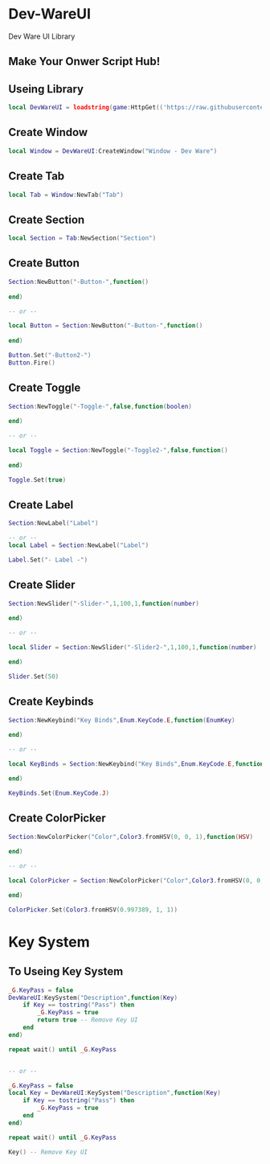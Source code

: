 # Dev-WareUI
Dev Ware UI Library
## Make Your Onwer Script Hub!

## Useing Library
```lua
local DevWareUI = loadstring(game:HttpGet(('https://raw.githubusercontent.com/3345-c-a-t-s-u-s/Dev-WareUI/main/Source.lua')))();
```

## Create Window
```lua
local Window = DevWareUI:CreateWindow("Window - Dev Ware")
```

## Create Tab
```lua
local Tab = Window:NewTab("Tab")
```

## Create Section
```lua
local Section = Tab:NewSection("Section")
```

## Create Button
```lua
Section:NewButton("-Button-",function()
	
end)

-- or --

local Button = Section:NewButton("-Button-",function()
	
end)

Button.Set("-Button2-")
Button.Fire()
```

## Create Toggle
```lua
Section:NewToggle("-Toggle-",false,function(boolen)
	
end)

-- or --

local Toggle = Section:NewToggle("-Toggle2-",false,function()
	
end)

Toggle.Set(true)
```

## Create Label
```lua
Section:NewLabel("Label")

-- or --
local Label = Section:NewLabel("Label")

Label.Set("- Label -")
```

## Create Slider
```lua
Section:NewSlider("-Slider-",1,100,1,function(number)
	
end)

-- or --

local Slider = Section:NewSlider("-Slider2-",1,100,1,function(number)

end)

Slider.Set(50)
```

## Create Keybinds
```lua
Section:NewKeybind("Key Binds",Enum.KeyCode.E,function(EnumKey)
	
end)

-- or --

local KeyBinds = Section:NewKeybind("Key Binds",Enum.KeyCode.E,function(EnumKey)

end)

KeyBinds.Set(Enum.KeyCode.J)
```

## Create ColorPicker
```lua
Section:NewColorPicker("Color",Color3.fromHSV(0, 0, 1),function(HSV)
	
end)

-- or --

local ColorPicker = Section:NewColorPicker("Color",Color3.fromHSV(0, 0, 1),function(HSV)

end)

ColorPicker.Set(Color3.fromHSV(0.997389, 1, 1))
```

# Key System

## To Useing Key System
```lua
_G.KeyPass = false
DevWareUI:KeySystem("Description",function(Key)
	if Key == tostring("Pass") then
		_G.KeyPass = true
		return true -- Remove Key UI
	end
end)

repeat wait() until _G.KeyPass


-- or --

_G.KeyPass = false
local Key = DevWareUI:KeySystem("Description",function(Key)
	if Key == tostring("Pass") then
		_G.KeyPass = true
	end
end)

repeat wait() until _G.KeyPass

Key() -- Remove Key UI
```
